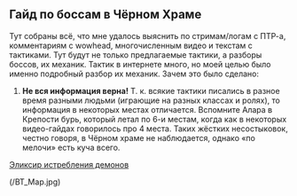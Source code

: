 ## Гайд по боссам в Чёрном Храме ##
Тут собраны всё, что мне удалось выяснить по стримам/логам с ПТР-а, комментариям с wowhead, многочисленным видео и текстам с тактиками. Тут будут не только предлагаемые тактики, а разборы боссов, их механик. Тактик в интернете много, но моей целью было именно подробный разбор их механик.
Зачем это было сделано:
1. **Не вся информация верна!** Т. к. всякие тактики писались в разное время разными людьми (играющие на разных классах и ролях), то информация в некоторых местах отличается. Вспомните Алара в Крепости бурь, который летал по 6-и местам, когда как в некоторых видео-гайдах говорилось про 4 места. Таких жёстких несостыковок, честно говоря, в Чёрном храме не наблюдается, однако «по мелочи» есть куча всего.


[Эликсир истребления демонов](https://ru.tbc.wowhead.com/item=9224)


(/BT_Map.jpg)

<script>var whTooltips = {colorLinks: false, iconizeLinks: true, renameLinks: true};</script>
<script src="https://wow.zamimg.com/widgets/power.js"></script>
